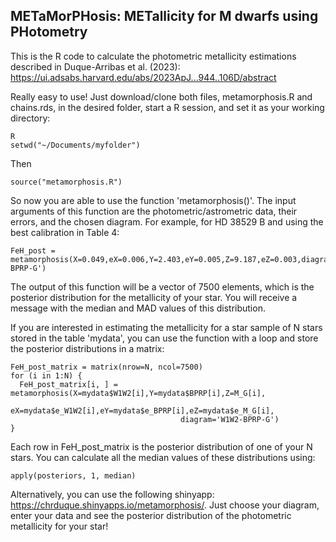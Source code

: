 ## METaMorPHosis: METallicity for M dwarfs using PHotometry

This is the R code to calculate the photometric metallicity estimations described in Duque-Arribas et al. (2023): <https://ui.adsabs.harvard.edu/abs/2023ApJ...944..106D/abstract>

Really easy to use! Just download/clone both files, metamorphosis.R and chains.rds, in the desired folder, start a R session, and set it as your working directory:

    R
    setwd("~/Documents/myfolder")

Then

    source("metamorphosis.R")

So now you are able to use the function 'metamorphosis()'. The input arguments of this function are the photometric/astrometric data, their errors, and the chosen diagram. For example, for HD 38529 B and using the best calibration in Table 4:

    FeH_post = metamorphosis(X=0.049,eX=0.006,Y=2.403,eY=0.005,Z=9.187,eZ=0.003,diagram='W1W2-BPRP-G')

The output of this function will be a vector of 7500 elements, which is the posterior distribution for the metallicity of your star. You will receive a message with the median and MAD values of this distribution.

If you are interested in estimating the metallicity for a star sample of N stars stored in the table 'mydata', you can use the function with a loop and store the posterior distributions in a matrix:

    FeH_post_matrix = matrix(nrow=N, ncol=7500)
    for (i in 1:N) {
      FeH_post_matrix[i, ] = metamorphosis(X=mydata$W1W2[i],Y=mydata$BPRP[i],Z=M_G[i],                      
                                          eX=mydata$e_W1W2[i],eY=mydata$e_BPRP[i],eZ=mydata$e_M_G[i],
                                          diagram='W1W2-BPRP-G')
    }

Each row in FeH_post_matrix is the posterior distribution of one of your N stars. You can calculate all the median values of these distributions using:

    apply(posteriors, 1, median)

Alternatively, you can use the following shinyapp: <https://chrduque.shinyapps.io/metamorphosis/>. Just choose your diagram, enter your data and see the posterior distribution of the photometric metallicity for your star!
